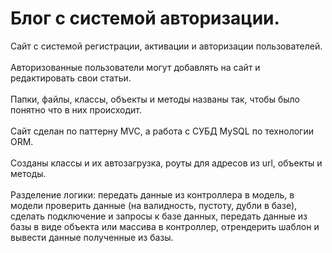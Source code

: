 # Блог с системой авторизации.
Сайт с системой регистрации, активации и авторизации пользователей. </br></br>
Авторизованные пользователи могут добавлять на сайт и редактировать свои статьи. </br></br>
Папки, файлы, классы, объекты и методы названы так, чтобы было понятно что в них происходит. </br></br>
Сайт сделан по паттерну MVC, а работа с СУБД MySQL по технологии ORM. </br></br>
Созданы классы и их автозагрузка, роуты для адресов из url, объекты и методы. </br></br>
Разделение логики: передать данные из контроллера в модель, в модели проверить данные (на валидность, пустоту, дубли в базе), сделать подключение и запросы к базе данных, передать данные из базы в виде объекта или массива в контроллер, отрендерить шаблон и вывести данные полученные из базы. </br></br>
